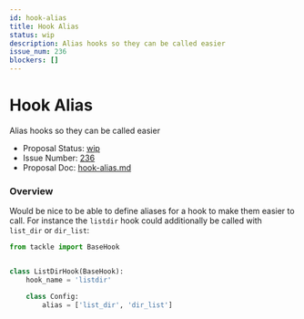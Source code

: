 ```yaml
---
id: hook-alias
title: Hook Alias
status: wip
description: Alias hooks so they can be called easier
issue_num: 236
blockers: []
---
```

[//]: # (--start-header--DO NOT MODIFY)

# Hook Alias

Alias hooks so they can be called easier

- Proposal Status: [wip](README.md#status)
- Issue Number: [236](https://github.com/sudoblockio/tackle/issue/236)
- Proposal Doc: [hook-alias.md](https://github.com/sudoblockio/tackle/blob/main/proposals/hook-alias.md)

### Overview
[//]: # (--end-header--start-body--MODIFY)

Would be nice to be able to define aliases for a hook to make them easier to call. For instance the `listdir` hook could additionally be called with `list_dir` or `dir_list`:

```python
from tackle import BaseHook


class ListDirHook(BaseHook):
    hook_name = 'listdir'

    class Config:
        alias = ['list_dir', 'dir_list']
```
